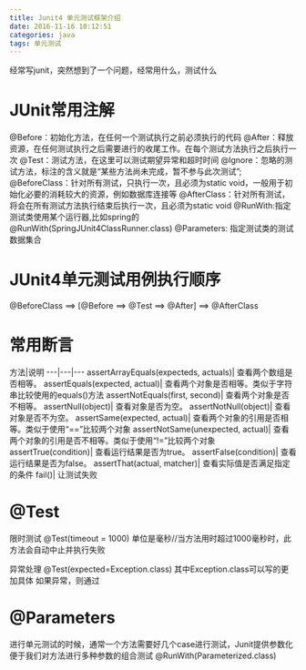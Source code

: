 ```yaml
---
title: Junit4 单元测试框架介绍
date: 2016-11-16 10:12:51
categories: java
tags: 单元测试
---
```

经常写junit，突然想到了一个问题，经常用什么，测试什么

# JUnit常用注解
@Before：初始化方法，在任何一个测试执行之前必须执行的代码
@After：释放资源，在任何测试执行之后需要进行的收尾工作。在每个测试方法执行之后执行一次
@Test：测试方法，在这里可以测试期望异常和超时时间
@Ignore：忽略的测试方法，标注的含义就是“某些方法尚未完成，暂不参与此次测试”;
@BeforeClass：针对所有测试，只执行一次，且必须为static void，一般用于初始化必要的消耗较大的资源，例如数据库连接等
@AfterClass：针对所有测试，将会在所有测试方法执行结束后执行一次，且必须为static void
@RunWith:指定测试类使用某个运行器,比如spring的@RunWith(SpringJUnit4ClassRunner.class)
@Parameters: 指定测试类的测试数据集合

<!--more-->
# JUnit4单元测试用例执行顺序
@BeforeClass ==> [@Before ==> @Test ==> @After] ==> @AfterClass

# 常用断言
方法|说明
---|---|---
assertArrayEquals(expecteds, actuals)|  查看两个数组是否相等。
assertEquals(expected, actual)| 查看两个对象是否相等。类似于字符串比较使用的equals()方法
assertNotEquals(first, second)| 查看两个对象是否不相等。
assertNull(object)| 查看对象是否为空。
assertNotNull(object)|  查看对象是否不为空。
assertSame(expected, actual)|   查看两个对象的引用是否相等。类似于使用“==”比较两个对象
assertNotSame(unexpected, actual)|  查看两个对象的引用是否不相等。类似于使用“!=”比较两个对象
assertTrue(condition)|  查看运行结果是否为true。
assertFalse(condition)| 查看运行结果是否为false。
assertThat(actual, matcher)|    查看实际值是否满足指定的条件
fail()| 让测试失败


# @Test
限时测试 
@Test(timeout = 1000) 单位是毫秒//当方法用时超过1000毫秒时，此方法会自动中止并执行失败

异常处理
@Test(expected=Exception.class) 其中Exception.class可以写的更加具体
如果异常，则通过

# @Parameters
进行单元测试的时候，通常一个方法需要好几个case进行测试，Junit提供参数化便于我们对方法进行多种参数的组合测试
@RunWith(Parameterized.class)






